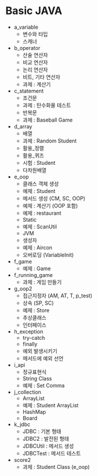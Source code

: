 # Basic JAVA

- a_variable 
	- 변수와 타입
	- 스캐너
- b_operator
	- 산술 연산자
	- 비교 연산자
	- 논리 연산자
	- 비트, 기타 연산자
	- 과제 : 계산기
- c_statement
	- 조건문
	- 과제 : 탄수화물 테스트
	- 반복문
	- 과제 : Baseball Game
- d_array
	- 배열
	- 과제 : Random Student
	- 활용_정렬
	- 활용_퀴즈
	- 시험 : Student
	- 다차원배열
- e_oop
	- 클래스 객체 생성
	- 예제 : Student
	- 메서드 생성 (CM, SC, OOP)
	- 예제 : 계산기 (OOP 포함)
	- 예제 : restaurant
	- Static 
	- 예제 : ScanUtil
	- JVM
	- 생성자
	- 예제 : Aircon
	- 오버로딩 (VariableInit)
- f_game
	- 예제 : Game
- f_running_game
	- 과제 : 게임 만들기 
- g_oop2
	- 접근지정자 (AM, AT, T, p_test)
	- 상속 (SP, SC)
	- 예제 : Store
	- 추상클래스
	- 인터페이스
- h_exception
	- try-catch
	- finally
	- 예외 발생시키기
	- 메서드에 예외 선언
- i_api
	- 정규표현식
	- String Class
	- 예제 : Set Comma
- j_collection
	- ArrayList
	- 예제 : Student ArrayList
	- HashMap
	- Board 
- k_jdbc
	- JDBC : 기본 형태
	- JDBC2 : 발전된 형태
	- JDBCUtil : 메서드 생성
	- JDBCTest : 메서드 테스트
- score2
	- 과제 : Student Class (e_oop)
